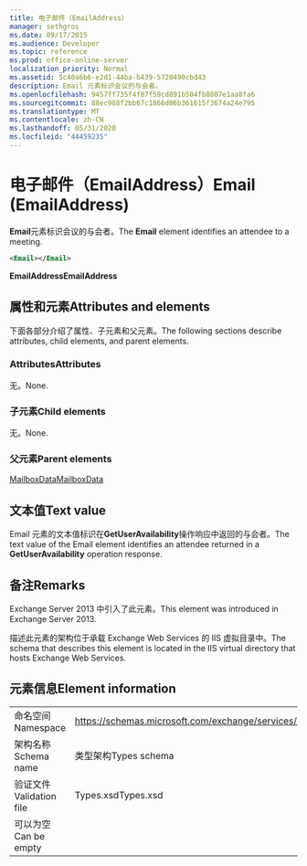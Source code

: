 ```yaml
---
title: 电子邮件（EmailAddress）
manager: sethgros
ms.date: 09/17/2015
ms.audience: Developer
ms.topic: reference
ms.prod: office-online-server
localization_priority: Normal
ms.assetid: 5c40a6b6-e2d1-44ba-b439-5720490cbd43
description: Email 元素标识会议的与会者。
ms.openlocfilehash: 9457ff735f4f87f59cd091b504fb8807e1aa8fa6
ms.sourcegitcommit: 88ec988f2bb67c1866d06b361615f3674a24e795
ms.translationtype: MT
ms.contentlocale: zh-CN
ms.lasthandoff: 05/31/2020
ms.locfileid: "44459235"
---
```

# <a name="email-emailaddress"></a><span data-ttu-id="a61ee-103">电子邮件（EmailAddress）</span><span class="sxs-lookup"><span data-stu-id="a61ee-103">Email (EmailAddress)</span></span>

<span data-ttu-id="a61ee-104">**Email**元素标识会议的与会者。</span><span class="sxs-lookup"><span data-stu-id="a61ee-104">The **Email** element identifies an attendee to a meeting.</span></span> 
  
```XML
<Email></Email>
```

 <span data-ttu-id="a61ee-105">**EmailAddress**</span><span class="sxs-lookup"><span data-stu-id="a61ee-105">**EmailAddress**</span></span>
## <a name="attributes-and-elements"></a><span data-ttu-id="a61ee-106">属性和元素</span><span class="sxs-lookup"><span data-stu-id="a61ee-106">Attributes and elements</span></span>

<span data-ttu-id="a61ee-107">下面各部分介绍了属性、子元素和父元素。</span><span class="sxs-lookup"><span data-stu-id="a61ee-107">The following sections describe attributes, child elements, and parent elements.</span></span>
  
### <a name="attributes"></a><span data-ttu-id="a61ee-108">Attributes</span><span class="sxs-lookup"><span data-stu-id="a61ee-108">Attributes</span></span>

<span data-ttu-id="a61ee-109">无。</span><span class="sxs-lookup"><span data-stu-id="a61ee-109">None.</span></span>
  
### <a name="child-elements"></a><span data-ttu-id="a61ee-110">子元素</span><span class="sxs-lookup"><span data-stu-id="a61ee-110">Child elements</span></span>

<span data-ttu-id="a61ee-111">无。</span><span class="sxs-lookup"><span data-stu-id="a61ee-111">None.</span></span>
  
### <a name="parent-elements"></a><span data-ttu-id="a61ee-112">父元素</span><span class="sxs-lookup"><span data-stu-id="a61ee-112">Parent elements</span></span>

[<span data-ttu-id="a61ee-113">MailboxData</span><span class="sxs-lookup"><span data-stu-id="a61ee-113">MailboxData</span></span>](mailboxdata.md)
  
## <a name="text-value"></a><span data-ttu-id="a61ee-114">文本值</span><span class="sxs-lookup"><span data-stu-id="a61ee-114">Text value</span></span>

<span data-ttu-id="a61ee-115">Email 元素的文本值标识在**GetUserAvailability**操作响应中返回的与会者。</span><span class="sxs-lookup"><span data-stu-id="a61ee-115">The text value of the Email element identifies an attendee returned in a **GetUserAvailability** operation response.</span></span> 
  
## <a name="remarks"></a><span data-ttu-id="a61ee-116">备注</span><span class="sxs-lookup"><span data-stu-id="a61ee-116">Remarks</span></span>

<span data-ttu-id="a61ee-117">Exchange Server 2013 中引入了此元素。</span><span class="sxs-lookup"><span data-stu-id="a61ee-117">This element was introduced in Exchange Server 2013.</span></span>
  
<span data-ttu-id="a61ee-118">描述此元素的架构位于承载 Exchange Web Services 的 IIS 虚拟目录中。</span><span class="sxs-lookup"><span data-stu-id="a61ee-118">The schema that describes this element is located in the IIS virtual directory that hosts Exchange Web Services.</span></span>
  
## <a name="element-information"></a><span data-ttu-id="a61ee-119">元素信息</span><span class="sxs-lookup"><span data-stu-id="a61ee-119">Element information</span></span>

|||
|:-----|:-----|
|<span data-ttu-id="a61ee-120">命名空间</span><span class="sxs-lookup"><span data-stu-id="a61ee-120">Namespace</span></span>  <br/> |https://schemas.microsoft.com/exchange/services/2006/types  <br/> |
|<span data-ttu-id="a61ee-121">架构名称</span><span class="sxs-lookup"><span data-stu-id="a61ee-121">Schema name</span></span>  <br/> |<span data-ttu-id="a61ee-122">类型架构</span><span class="sxs-lookup"><span data-stu-id="a61ee-122">Types schema</span></span>  <br/> |
|<span data-ttu-id="a61ee-123">验证文件</span><span class="sxs-lookup"><span data-stu-id="a61ee-123">Validation file</span></span>  <br/> |<span data-ttu-id="a61ee-124">Types.xsd</span><span class="sxs-lookup"><span data-stu-id="a61ee-124">Types.xsd</span></span>  <br/> |
|<span data-ttu-id="a61ee-125">可以为空</span><span class="sxs-lookup"><span data-stu-id="a61ee-125">Can be empty</span></span>  <br/> ||
   

